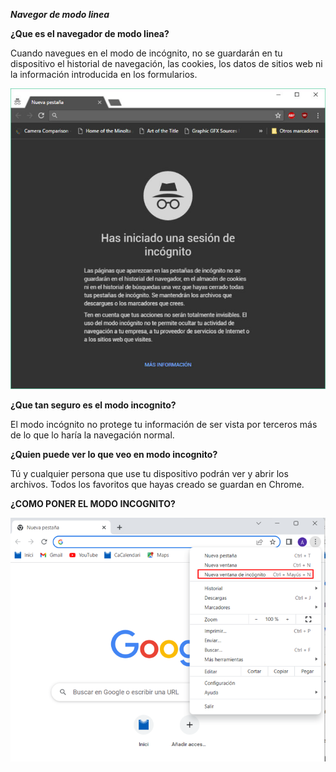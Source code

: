 _**Navegor de modo linea**_

**¿Que es el navegador de modo linea?**

Cuando navegues en el modo de incógnito, no se guardarán en tu dispositivo el historial de navegación, las cookies, los datos de sitios web ni la información introducida en los formularios.

![Incognito](https://github.com/100007821/SXM2_M8UF1A1_HistoriaWeb_1993_NavegadorModoLinea__AlexNaranjo/blob/main/incog-730x696.png)

**¿Que tan seguro es el modo incognito?**

El modo incógnito no protege tu información de ser vista por terceros más de lo que lo haría la navegación normal. 

**¿Quien puede ver lo que veo en modo incognito?**

Tú y cualquier persona que use tu dispositivo podrán ver y abrir los archivos. Todos los favoritos que hayas creado se guardan en Chrome.

**¿COMO PONER EL MODO INCOGNITO?**

![INCOGNITO](https://github.com/100007821/SXM2_M8UF1A1_HistoriaWeb_1993_NavegadorModoLinea__AlexNaranjo/blob/main/modo%20incognito.png)
